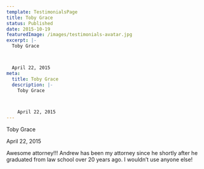 ```yaml
---
template: TestimonialsPage
title: Toby Grace
status: Published
date: 2015-10-19
featuredImage: /images/testimonials-avatar.jpg
excerpt: |-
  Toby Grace



  April 22, 2015
meta:
  title: Toby Grace
  description: |-
    Toby Grace



    April 22, 2015
---
```

<!--StartFragment-->

Toby Grace



April 22, 2015



Awesome attorney!!! Andrew has been my attorney since he shortly after he graduated from law school over 20 years ago. I wouldn’t use anyone else!

<!--EndFragment-->